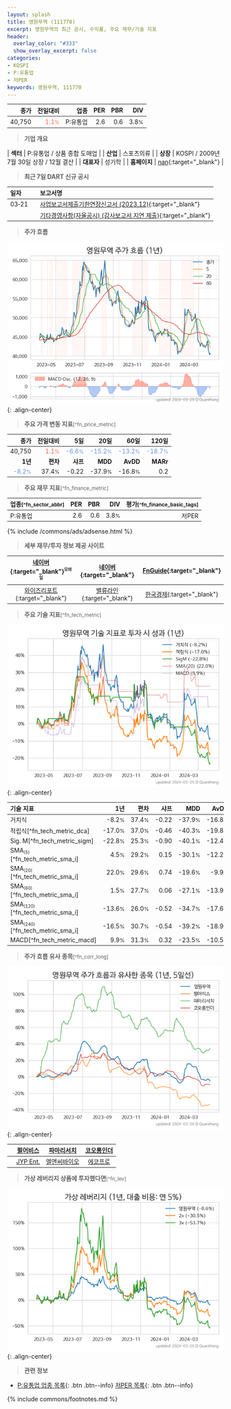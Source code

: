 ```yaml
---
layout: splash
title: 영원무역 (111770)
excerpt: 영원무역의 최근 공시, 수익률, 주요 재무/기술 지표
header:
  overlay_color: "#333"
  show_overlay_excerpt: false
categories:
- KOSPI
- P:유통업
- 저PER
keywords: 영원무역, 111770
---
```


| **종가** | **전일대비** | **업종** | **PER** | **PBR** | **DIV** |
| -------: | -----------: | -------: | ------: | ------: | ------: |
| 40,750 | <span style="color: tomato">1.1<small>%</small></span> | P:유통업 | 2.6 | 0.6 | 3.8<small>%</small> |

<!-- more -->


> **기업 개요**<a id="company"></a>

| <span style="white-space:nowrap;">**섹터**</span> | P:유통업 / 상품 종합 도매업 |
| <span style="white-space:nowrap;">**산업**</span> | 스포츠의류 |
| <span style="white-space:nowrap;">**상장**</span> | KOSPI / 2009년 7월 30일 상장 / 12월 결산 |
| <span style="white-space:nowrap;">**대표자**</span> | 성기학 |
| <span style="white-space:nowrap;">**홈페이지**</span> | [nan](nan){:target="_blank"} |


> **최근 7일 DART 신규 공시**<a id="dart"></a>

| **일자** |      | **보고서명** |
| :------- | :--- | :----------- |
| 03&#x2011;21 | | [사업보고서제출기한연장신고서 (2023.12)](https://dart.fss.or.kr/dsaf001/main.do?rcpNo=20240321001356){:target="_blank"} |
|  | | [기타경영사항(자율공시)              (감사보고서 지연 제출)](https://dart.fss.or.kr/dsaf001/main.do?rcpNo=20240321801508){:target="_blank"} |


> **주가 흐름**<a id="price"></a>

![111770](/stock/images/111770.png){: .align-center}


> **주요 가격 변동 지표**<small>[^fn_price_metric]</small>

| **종가** | **전일대비** | **5일** | **20일** | **60일** | **120일** |
| -------: | -----------: | ------: | -------: | -------: | --------: |
| 40,750 | <span style="color: tomato">1.1<small>%</small></span> | <span style="color: cornflowerblue">-6.6<small>%</small></span> | <span style="color: cornflowerblue">-15.2<small>%</small></span> | <span style="color: cornflowerblue">-13.2<small>%</small></span> | <span style="color: cornflowerblue">-18.7<small>%</small></span> |
| **1년** | **편차** | **샤프** | **MDD** | **AvDD** | **MARr** |
| <span style="color: cornflowerblue">-8.2<small>%</small></span> | 37.4<small>%</small> | -0.22 | -37.9<small>%</small> | -16.8<small>%</small> | 0.2 |


> **주요 재무 지표**<small>[^fn_finance_metric]</small>

| **업종**<small>[^fn_sector_abbr]</small> | **PER** | **PBR** | **DIV** | **평가**<small>[^fn_finance_basic_tags]</small> |
| :--------------------------------------- | ------: | ------: | ------: | ----------------------------------------------: |
| P:유통업 | 2.6 | 0.6 | 3.8<small>%</small> | 저PER |



{% include /commons/ads/adsense.html %}

> **세부 재무/투자 정보 제공 사이트**

| [네이버](https://m.stock.naver.com/domestic/stock/111770/finance/summary){:target="_blank"}<sup><small>모바일</small></sup> | [네이버](https://finance.naver.com/item/coinfo.naver?code=111770){:target="_blank"} | [FnGuide](https://comp.fnguide.com/SVO2/ASP/SVD_Invest.asp?gicode=A111770&MenuYn=Y){:target="_blank"} |
| :---: | :---: | :---: |
| [와이즈리포트](https://comp.wisereport.co.kr/company/c1040001.aspx?cmp_cd=111770){:target="_blank"} | [밸류라인](https://www.valueline.co.kr/finance/summary/111770){:target="_blank"} | [한국경제](https://markets.hankyung.com/stock/111770/financial-summary){:target="_blank"} |


> **주요 기술 지표**<small>[^fn_tech_metric]</small>


![111770](/stock/images/111770_tech.png){: .align-center}

| **기술 지표** | **1년** | **편차** | **샤프** | **MDD** | **AvDD** |
| :------------ | ------: | -----------: | -------: | ------: | -------: |
| 거치식 | -8.2<small>%</small> | 37.4<small>%</small> | -0.22 | -37.9<small>%</small> | -16.8<small>%</small> |
| 적립식[^fn_tech_metric_dca] | -17.0<small>%</small> | 37.0<small>%</small> | -0.46 | -40.3<small>%</small> | -19.8<small>%</small> |
| Sig. M[^fn_tech_metric_sigm] | -22.8<small>%</small> | 25.3<small>%</small> | -0.90 | -40.1<small>%</small> | -12.4<small>%</small> |
| SMA<small><sub>(5)</sub></small>[^fn_tech_metric_sma_i] | 4.5<small>%</small> | 29.2<small>%</small> | 0.15 | -30.1<small>%</small> | -12.2<small>%</small> |
| SMA<small><sub>(20)</sub></small>[^fn_tech_metric_sma_i] | 22.0<small>%</small> | 29.6<small>%</small> | 0.74 | -19.6<small>%</small> | -9.9<small>%</small> |
| SMA<small><sub>(60)</sub></small>[^fn_tech_metric_sma_i] | 1.5<small>%</small> | 27.7<small>%</small> | 0.06 | -27.1<small>%</small> | -13.9<small>%</small> |
| SMA<small><sub>(120)</sub></small>[^fn_tech_metric_sma_i] | -13.6<small>%</small> | 26.0<small>%</small> | -0.52 | -34.7<small>%</small> | -17.6<small>%</small> |
| SMA<small><sub>(240)</sub></small>[^fn_tech_metric_sma_i] | -16.5<small>%</small> | 30.7<small>%</small> | -0.54 | -39.2<small>%</small> | -18.9<small>%</small> |
| MACD[^fn_tech_metric_macd] | 9.9<small>%</small> | 31.3<small>%</small> | 0.32 | -23.5<small>%</small> | -10.5<small>%</small> |


> **주가 흐름 유사 종목**<a id="corr"></a><small>[^fn_corr_long]</small>

![111770](/stock/images/111770_corr.png){: .align-center}

|       | [펄어비스](/263750/) | [파마리서치](/214450/) | [코오롱인더](/120110/) |
| :---: | :------------------------------------: | :------------------------------------: | :------------------------------------: |
|       | [JYP Ent.](/035900/) | [엘앤씨바이오](/290650/) | [에코프로](/086520/) |


> **가상 레버리지 상품에 투자했다면**<a id="2x"></a><small>[^fn_lev]</small>

![111770](/stock/images/111770_2x.png){: .align-center}


> **관련 정보**

- [P:유통업 업종 목록](/stats/sector/kospi_업종_유통업_종목/){: .btn .btn--info} [저PER 목록](/fn/fn_low_per/){: .btn .btn--info}

{% include commons/footnotes.md %}